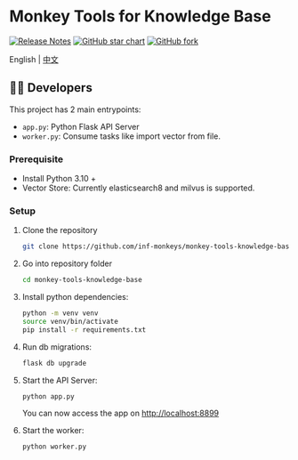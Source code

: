 # Monkey Tools for Knowledge Base

[![Release Notes](https://img.shields.io/github/release/inf-monkeys/monkey-tools-knowledge-base)](https://github.com/inf-monkeys/monkey-tools-knowledge-base/releases)
[![GitHub star chart](https://img.shields.io/github/stars/inf-monkeys/monkey-tools-knowledge-base?style=social)](https://star-history.com/#inf-monkeys/monkey-tools-knowledge-base)
[![GitHub fork](https://img.shields.io/github/forks/inf-monkeys/monkey-tools-knowledge-base?style=social)](https://github.com/inf-monkeys/monkey-tools-knowledge-base/fork)

English | [中文](./README-ZH.md)

## 👨‍💻 Developers

This project has 2 main entrypoints:

-   `app.py`: Python Flask API Server
-   `worker.py`: Consume tasks like import vector from file.

### Prerequisite

-   Install Python 3.10 +
-   Vector Store: Currently elasticsearch8 and milvus is supported.


### Setup


1. Clone the repository

    ```bash
    git clone https://github.com/inf-monkeys/monkey-tools-knowledge-base
    ```

2. Go into repository folder

    ```bash
    cd monkey-tools-knowledge-base
    ```

3. Install python dependencies:

    ```bash
    python -m venv venv
    source venv/bin/activate
    pip install -r requirements.txt
    ```

4. Run db migrations:

    ```bash
    flask db upgrade
    ```

5. Start the API Server:

    ```bash
    python app.py
    ```

    You can now access the app on [http://localhost:8899](http://localhost:8899)

6. Start the worker:

    ```bash
    python worker.py
    ```
